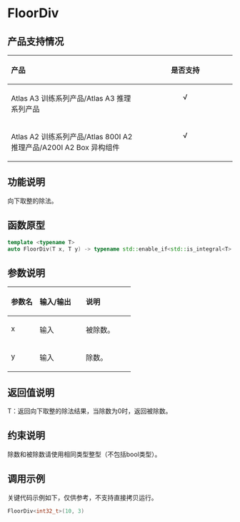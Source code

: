 # FloorDiv<a name="ZH-CN_TOPIC_0000002483335657"></a>

## 产品支持情况<a name="section2064210122912"></a>

<a name="table96428012297"></a>
<table><thead align="left"><tr id="row664220102916"><th class="cellrowborder" valign="top" width="57.99999999999999%" id="mcps1.1.3.1.1"><p id="p1164350142918"><a name="p1164350142918"></a><a name="p1164350142918"></a><span id="ph2643005293"><a name="ph2643005293"></a><a name="ph2643005293"></a>产品</span></p>
</th>
<th class="cellrowborder" align="center" valign="top" width="42%" id="mcps1.1.3.1.2"><p id="p564311082910"><a name="p564311082910"></a><a name="p564311082910"></a>是否支持</p>
</th>
</tr>
</thead>
<tbody><tr id="row564311011297"><td class="cellrowborder" valign="top" width="57.99999999999999%" headers="mcps1.1.3.1.1 "><p id="p10643909297"><a name="p10643909297"></a><a name="p10643909297"></a><span id="ph464340132920"><a name="ph464340132920"></a><a name="ph464340132920"></a><term id="zh-cn_topic_0000001312391781_term1253731311225"><a name="zh-cn_topic_0000001312391781_term1253731311225"></a><a name="zh-cn_topic_0000001312391781_term1253731311225"></a>Atlas A3 训练系列产品</term>/<term id="zh-cn_topic_0000001312391781_term12835255145414"><a name="zh-cn_topic_0000001312391781_term12835255145414"></a><a name="zh-cn_topic_0000001312391781_term12835255145414"></a>Atlas A3 推理系列产品</term></span></p>
</td>
<td class="cellrowborder" align="center" valign="top" width="42%" headers="mcps1.1.3.1.2 "><p id="p9643110132912"><a name="p9643110132912"></a><a name="p9643110132912"></a>√</p>
</td>
</tr>
<tr id="row106431005293"><td class="cellrowborder" valign="top" width="57.99999999999999%" headers="mcps1.1.3.1.1 "><p id="p36437092915"><a name="p36437092915"></a><a name="p36437092915"></a><span id="ph146431609296"><a name="ph146431609296"></a><a name="ph146431609296"></a><term id="zh-cn_topic_0000001312391781_term11962195213215"><a name="zh-cn_topic_0000001312391781_term11962195213215"></a><a name="zh-cn_topic_0000001312391781_term11962195213215"></a>Atlas A2 训练系列产品</term>/<term id="zh-cn_topic_0000001312391781_term1551319498507"><a name="zh-cn_topic_0000001312391781_term1551319498507"></a><a name="zh-cn_topic_0000001312391781_term1551319498507"></a>Atlas 800I A2 推理产品</term>/A200I A2 Box 异构组件</span></p>
</td>
<td class="cellrowborder" align="center" valign="top" width="42%" headers="mcps1.1.3.1.2 "><p id="p564370162918"><a name="p564370162918"></a><a name="p564370162918"></a>√</p>
</td>
</tr>
</tbody>
</table>

## 功能说明<a name="section86440016295"></a>

向下取整的除法。

## 函数原型<a name="section264419062919"></a>

```Cpp
template <typename T>
auto FloorDiv(T x, T y) -> typename std::enable_if<std::is_integral<T>::value, T>::type
```

## 参数说明<a name="section18644120122918"></a>

<a name="table10645100192918"></a>
<table><thead align="left"><tr id="row196451206295"><th class="cellrowborder" valign="top" width="23.22%" id="mcps1.1.4.1.1"><p id="p1464516032920"><a name="p1464516032920"></a><a name="p1464516032920"></a>参数名</p>
</th>
<th class="cellrowborder" valign="top" width="37.53%" id="mcps1.1.4.1.2"><p id="p106452082912"><a name="p106452082912"></a><a name="p106452082912"></a>输入/输出</p>
</th>
<th class="cellrowborder" valign="top" width="39.25%" id="mcps1.1.4.1.3"><p id="p13645160182920"><a name="p13645160182920"></a><a name="p13645160182920"></a>说明</p>
</th>
</tr>
</thead>
<tbody><tr id="row126451903294"><td class="cellrowborder" valign="top" width="23.22%" headers="mcps1.1.4.1.1 "><p id="p8645502292"><a name="p8645502292"></a><a name="p8645502292"></a>x</p>
</td>
<td class="cellrowborder" valign="top" width="37.53%" headers="mcps1.1.4.1.2 "><p id="p116451101291"><a name="p116451101291"></a><a name="p116451101291"></a>输入</p>
</td>
<td class="cellrowborder" valign="top" width="39.25%" headers="mcps1.1.4.1.3 "><p id="p36456022917"><a name="p36456022917"></a><a name="p36456022917"></a>被除数。</p>
</td>
</tr>
<tr id="row8645200102916"><td class="cellrowborder" valign="top" width="23.22%" headers="mcps1.1.4.1.1 "><p id="p16645150142919"><a name="p16645150142919"></a><a name="p16645150142919"></a>y</p>
</td>
<td class="cellrowborder" valign="top" width="37.53%" headers="mcps1.1.4.1.2 "><p id="p1064550162910"><a name="p1064550162910"></a><a name="p1064550162910"></a>输入</p>
</td>
<td class="cellrowborder" valign="top" width="39.25%" headers="mcps1.1.4.1.3 "><p id="p1864540122912"><a name="p1864540122912"></a><a name="p1864540122912"></a>除数。</p>
</td>
</tr>
</tbody>
</table>

## 返回值说明<a name="section964511072915"></a>

T：返回向下取整的除法结果，当除数为0时，返回被除数。

## 约束说明<a name="section46451801296"></a>

除数和被除数请使用相同类型整型（不包括bool类型）。

## 调用示例<a name="section86458012295"></a>

关键代码示例如下，仅供参考，不支持直接拷贝运行。

```Cpp
FloorDiv<int32_t>(10, 3)
```

